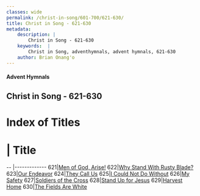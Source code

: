 ```yaml
---
classes: wide
permalink: /christ-in-song/601-700/621-630/
title: Christ in Song - 621-630
metadata:
    description: |
        Christ in Song - 621-630
    keywords:  |
        Christ in Song, adventhymnals, advent hymnals, 621-630
    author: Brian Onang'o
---
```


#### Advent Hymnals
## Christ in Song - 621-630

# Index of Titles
# | Title                        
-- |-------------
621|[Men of God, Arise!](/christ-in-song/601-700/621-630/Men-of-God,-Arise!)
622|[Why Stand With Rusty Blade?](/christ-in-song/601-700/621-630/Why-Stand-With-Rusty-Blade)
623|[Our Endeavor](/christ-in-song/601-700/621-630/Our-Endeavor)
624|[They Call Us](/christ-in-song/601-700/621-630/They-Call-Us)
625|[I Could Not Do Without](/christ-in-song/601-700/621-630/I-Could-Not-Do-Without)
626|[My Safety](/christ-in-song/601-700/621-630/My-Safety)
627|[Soldiers of the Cross](/christ-in-song/601-700/621-630/Soldiers-of-the-Cross)
628|[Stand Up for Jesus](/christ-in-song/601-700/621-630/Stand-Up-for-Jesus)
629|[Harvest Home](/christ-in-song/601-700/621-630/Harvest-Home)
630|[The Fields Are White](/christ-in-song/601-700/621-630/The-Fields-Are-White)